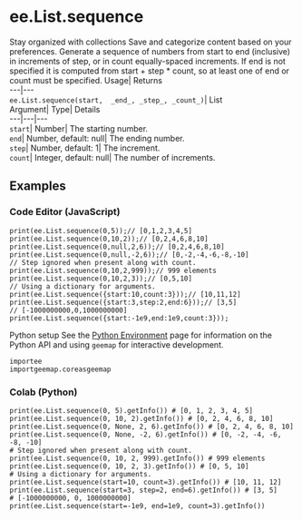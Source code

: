  
#  ee.List.sequence
Stay organized with collections  Save and categorize content based on your preferences. 
Generate a sequence of numbers from start to end (inclusive) in increments of step, or in count equally-spaced increments. If end is not specified it is computed from start + step * count, so at least one of end or count must be specified. Usage| Returns  
---|---  
`ee.List.sequence(start,  _end_, _step_, _count_)`| List  
Argument| Type| Details  
---|---|---  
`start`| Number| The starting number.  
`end`| Number, default: null| The ending number.  
`step`| Number, default: 1| The increment.  
`count`| Integer, default: null| The number of increments.  
## Examples
### Code Editor (JavaScript)
```
print(ee.List.sequence(0,5));// [0,1,2,3,4,5]
print(ee.List.sequence(0,10,2));// [0,2,4,6,8,10]
print(ee.List.sequence(0,null,2,6));// [0,2,4,6,8,10]
print(ee.List.sequence(0,null,-2,6));// [0,-2,-4,-6,-8,-10]
// Step ignored when present along with count.
print(ee.List.sequence(0,10,2,999));// 999 elements
print(ee.List.sequence(0,10,2,3));// [0,5,10]
// Using a dictionary for arguments.
print(ee.List.sequence({start:10,count:3}));// [10,11,12]
print(ee.List.sequence({start:3,step:2,end:6}));// [3,5]
// [-1000000000,0,1000000000]
print(ee.List.sequence({start:-1e9,end:1e9,count:3}));
```

Python setup
See the [ Python Environment](https://developers.google.com/earth-engine/guides/python_install) page for information on the Python API and using `geemap` for interactive development.
```
importee
importgeemap.coreasgeemap
```

### Colab (Python)
```
print(ee.List.sequence(0, 5).getInfo()) # [0, 1, 2, 3, 4, 5]
print(ee.List.sequence(0, 10, 2).getInfo()) # [0, 2, 4, 6, 8, 10]
print(ee.List.sequence(0, None, 2, 6).getInfo()) # [0, 2, 4, 6, 8, 10]
print(ee.List.sequence(0, None, -2, 6).getInfo()) # [0, -2, -4, -6, -8, -10]
# Step ignored when present along with count.
print(ee.List.sequence(0, 10, 2, 999).getInfo()) # 999 elements
print(ee.List.sequence(0, 10, 2, 3).getInfo()) # [0, 5, 10]
# Using a dictionary for arguments.
print(ee.List.sequence(start=10, count=3).getInfo()) # [10, 11, 12]
print(ee.List.sequence(start=3, step=2, end=6).getInfo()) # [3, 5]
# [-1000000000, 0, 1000000000]
print(ee.List.sequence(start=-1e9, end=1e9, count=3).getInfo())
```

